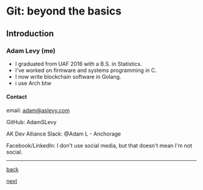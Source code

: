 # Git: beyond the basics

## Introduction

### Adam Levy (me)

- I graduated from UAF 2016 with a B.S. in Statistics.
- I've worked on firmware and systems programming in C.
- I now write blockchain software in Golang.
- i use Arch btw

#### Contact

email: adam@aslevy.com

GitHub: AdamSLevy

AK Dev Alliance Slack: @Adam L - Anchorage

Facebook/LinkedIn: I don't use social media, but that doesn't mean I'm not
social.

---

[back](0.md)

[next](2.md)

